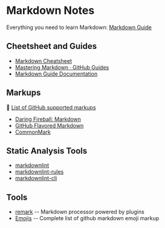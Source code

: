 # Markdown Notes

Everything you need to learn Markdown: [Markdown Guide](https://www.markdownguide.org/)

## Cheetsheet and Guides

- [Markdown Cheatsheet](https://github.com/adam-p/markdown-here/wiki/Markdown-Cheatsheet)
- [Mastering Markdown · GitHub Guides](https://guides.github.com/features/mastering-markdown/)
- [Markdown Guide Documentation](https://markdown-guide.readthedocs.io/en/latest/)

## Markups

:link: [List of GitHub supported markups](https://github.com/github/markup#markups)

- [Daring Fireball: Markdown](https://daringfireball.net/projects/markdown/)
- [GitHub Flavored Markdown](https://help.github.com/en/articles/basic-writing-and-formatting-syntax)
- [CommonMark](https://commonmark.org/)

## Static Analysis Tools

- [markdownlint](https://github.com/DavidAnson/markdownlint)
- [markdownlint-rules](https://github.com/markdownlint/markdownlint/blob/master/docs/RULES.md)
- [markdownlint-cli](https://github.com/igorshubovych/markdownlint-cli)

## Tools

- [remark](https://remark.js.org/) -- Markdown processor powered by plugins
- [Emojis](https://gist.github.com/rxaviers/7360908) -- Complete list of github markdown emoji markup
